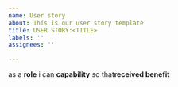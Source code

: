 ```yaml
---
name: User story
about: This is our user story template
title: USER STORY:<TITLE>
labels: ''
assignees: ''

---
```


as a **role** i can **capability** so that**received benefit**
